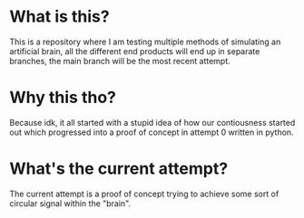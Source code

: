 # What is this?
This is a repository where I am testing multiple methods of simulating an artificial brain, all the different end products will end up in separate branches, the main branch will be the most recent attempt.

# Why this tho?
Because idk, it all started with a stupid idea of how our contiousness started out which progressed into a proof of concept in attempt 0 written in python.

# What's the current attempt?
The current attempt is a proof of concept trying to achieve some sort of circular signal within the "brain".
